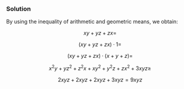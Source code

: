 ### Solution

By using the inequality of arithmetic and geometric means, we obtain:  

$$xy + yz + zx =$$

$$(xy + yz + zx) · 1 =$$

$$(xy + yz + zx) · (x + y + z) =$$

$$x^2y + yz^2 + z^2x + xy^2 + y^2z + zx^2 + 3xyz \geq$$

$$2xyz + 2xyz + 2xyz + 3xyz = 9xyz$$
